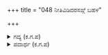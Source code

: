 +++
title = "048 ನೀತಿವಿಡಿದರಸಙ್ಗೆ ಬಹಳ"

+++

<details><summary>ಗದ್ಯ (ಕ.ಗ.ಪ) </summary>

48. ನೀತಿಯನ್ನು ಬಿಡದ ರಾಜನಿಗೆ ಬಹಳ ಪ್ರಸಿದ್ಧವಾದುದು ಜನಾನುರಾಗ. ಜನಾನುರಾಗದ ಅತಿಶಯತೆಯಿಂದ ಧನ ಬರುತ್ತದೆ. ಧನದಿಂದ ಉಪಕರಣಗಳು. ಉಪಕರಣಗಳಿಂದ ಜಯ ದೊರೆಯುತ್ತದೆ. ಪ್ರಾಪ್ತವಾದ ಜಯದಿಂದ ಧರ್ಮ, ಧರ್ಮದಿಂದ ದೇವತೆಗಳಿಗೆ ಸಂತೋಷ. ಸಂತೋಷದ ನೀತಿಯಿಂದ ನೀನು ಇಹಪರಗಳನ್ನು ಗೆಲ್ಲುವೆ. ರಾಜ !
</details>

<details><summary>ಪದಾರ್ಥ (ಕ.ಗ.ಪ) </summary>

ನೀತಿವಿಡಿದ-ನೀತಿವಂತನಾದ, ಖ್ಯಾತವಾದುದು-ಕೀರ್ತಿತರುವಂತಹದು, ಜನರಾಗ-ಪ್ರಜೆಗಳ ಪ್ರೀತಿ, ರಾಗವ್ರಾತದಿಂ-ಪ್ರೀತಿಯ ಅತಿಶಯತೆಯಿಂದ, ಪರಿಕರ-ಬೇಕಾದ ಸಲಕರಣೆಗಳು, ಧರ್ಮ ಸಮೇತದಿಂ-ಧರ್ಮದಿಂದ ಕೂಡಿದರೆ, ಸುರತುಷ್ಟಿ-ದೇವತೆಗಳಿಗೆ ಸಂತೋಷ, ತುಷ್ಟಿಯನೀತಿಯಿಂ-ಹೋಗೆ ಸಂತೋಷಪಡಿಸುವ ನಡತೆಯಿಂದ, ಇಹಪರವ-ಈ ಲೋಕದಲ್ಲಿಯೂ ಪರಲೋಕದಲ್ಲಿಯೂ, ಗೆಲುವೈ-ಜಯಗಳಿಸುವೆ
</details>
